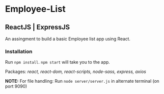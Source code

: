 Employee-List
=
## ReactJS | ExpressJS

An assingment to build a basic Employee list app using React.

### Installation
Run `npm install`. `npm start` will take you to the app.

Packages: *react, react-dom, react-scripts, node-sass, express, axios*

**NOTE:** For file handling: Run `node server/server.js` in alternate terminal (on port 9090)
